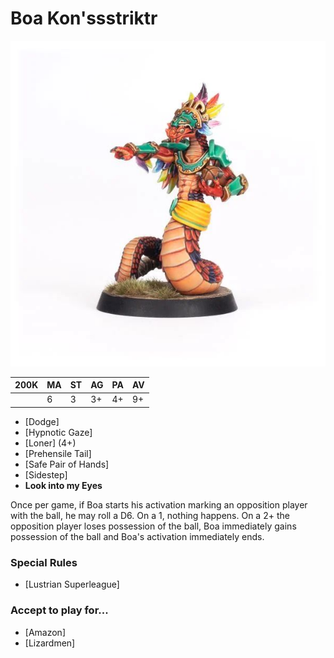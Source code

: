 # Boa Kon'ssstriktr

![](../media/starplayers/BBBoaKonssstriktrLead.jpg)

| 200K  | MA | ST | AG | PA | AV |
| --- | --- | --- | --- | --- | --- |
| | 6 | 3 | 3+ | 4+ | 9+ |

* [Dodge]
* [Hypnotic Gaze]
* [Loner] (4+)
* [Prehensile Tail]
* [Safe Pair of Hands]
* [Sidestep]
* **Look into my Eyes**

Once per game, if Boa starts his activation marking an opposition player with the ball, he may roll a D6. On a 1, nothing happens. On a 2+ the opposition player loses possession of the ball, Boa immediately gains possession of the ball and Boa's activation immediately ends.


### Special Rules

* [Lustrian Superleague]

### Accept to play for...

* [Amazon]
* [Lizardmen]
